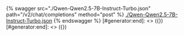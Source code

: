 [#generator:start]: <> ({ "template": "openapi" })
[#generator:start]: <> ({ "template": "openapi" })
{% swagger src="./Qwen-Qwen2.5-7B-Instruct-Turbo.json" path="/v2/chat/completions" method="post" %}
[./Qwen-Qwen2.5-7B-Instruct-Turbo.json](./Qwen-Qwen2.5-7B-Instruct-Turbo.json)
{% endswagger %}
[#generator:end]: <> ({})
[#generator:end]: <> ({})